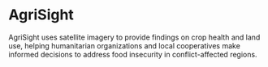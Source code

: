 # AgriSight
AgriSight uses satellite imagery to provide findings on crop health and land use, helping humanitarian organizations and local cooperatives make informed decisions to address food insecurity in conflict-affected regions.
